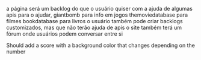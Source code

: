a página será um backlog do que o usuário quiser
com a ajuda de algumas apis para o ajudar, 
giantbomb para info em jogos
themoviedatabase para filmes
bookdatabase para livros
o usuário também pode criar backlogs customizados, mas que não terão ajuda de apis
o site também terá um fórum onde usuários podem conversar entre si

Should add a score with a background color that changes depending on the number
